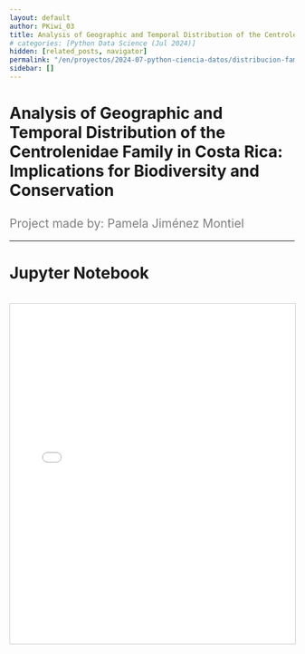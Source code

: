 ```yaml
---
layout: default
author: PKiwi_03
title: Analysis of Geographic and Temporal Distribution of the Centrolenidae Family in Costa Rica Implications for Biodiversity and Conservation
# categories: [Python Data Science (Jul 2024)]
hidden: [related_posts, navigator]
permalink: "/en/proyectos/2024-07-python-ciencia-datos/distribucion-familia-centrolenidae.html"
sidebar: []
---
```


# Analysis of Geographic and Temporal Distribution of the Centrolenidae Family in Costa Rica: Implications for Biodiversity and Conservation
<h2 style="color: gray; font-weight: normal;">
Project made by: Pamela Jiménez Montiel
</h2>

---
# Jupyter Notebook

<br>

<iframe 
    src="/assets/html/2024-07-python/pamela_jimenez.html" 
    width="100%" 
    height="600" 
    style="border: 1px solid #ccc;"
></iframe>
